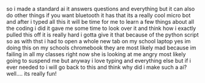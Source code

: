 so i made a standard ai it answers questions and everything but it can also do other things if you want bluetooth it has that its a really cool micro bot and after i typed all this it will be time for me to learn a few things about all the coding i did it gave me some time to look over it and think how i exactly pulled this off it is really hard i gotta give it that because of the python script so as with thst i had to open a whole new tab on my school laptop yes im doing this on my schools chromebook they are most likely mad because im failing in all my classes right now she is looking at me angry most likely going to suspend me but anyway i love typing and everything else but if i ever needed to i will go back to this and think why did i make such a ai? well.... its really fun! 
